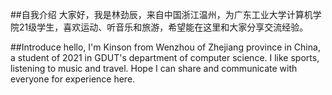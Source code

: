 ##自我介绍
大家好，我是林劲辰，来自中国浙江温州，为广东工业大学计算机学院21级学生，喜欢运动、听音乐和旅游，希望能在这里和大家分享交流经验。

##Introduce
hello, I'm Kinson from Wenzhou of Zhejiang province in China, a student of 2021 in GDUT's department of computer science. I like sports, listening to music and travel. Hope I can share and communicate with everyone for experience here.

<!--
**KinsonLin/KinsonLin** is a ✨ _special_ ✨ repository because its `README.md` (this file) appears on your GitHub profile.

Here are some ideas to get you started:

- 🔭 I’m currently working on ...
- 🌱 I’m currently learning ...
- 👯 I’m looking to collaborate on ...
- 🤔 I’m looking for help with ...
- 💬 Ask me about ...
- 📫 How to reach me: ...
- 😄 Pronouns: ...
- ⚡ Fun fact: ...
-->
